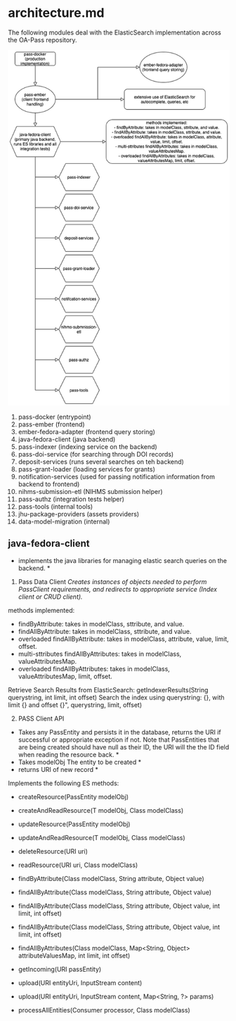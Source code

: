# architecture.md

The following modules deal with the ElasticSearch implementation across the OA-Pass repository.

![flowchart](OA-Pass-ES-flowchart.drawio.png)
                                                   
1. pass-docker (entrypoint)
2. pass-ember (frontend)
3. ember-fedora-adapter (frontend query storing)
4. java-fedora-client (java backend)
4. pass-indexer (indexing service on the backend)
5. pass-doi-service (for searching through DOI records)
6. deposit-services (runs several searches on teh backend)
7. pass-grant-loader (loading services for grants)
8. notification-services (used for passing notification information from backend to frontend)
9. nihms-submission-etl (NIHMS submission helper)
10. pass-authz (integration tests helper)
11. pass-tools (internal tools)
12. jhu-package-providers (assets providers)
13. data-model-migration (internal)


## java-fedora-client
* implements the java libraries for managing elastic search queries on the backend. *

1. Pass Data Client
*Creates instances of objects needed to perform PassClient requirements, and redirects to appropriate service (Index client or CRUD client).*

methods implemented:
- findByAttribute: takes in modelClass, sttribute, and value.
- findAllByAttribute: takes in modelClass, sttribute, and value.
- overloaded findAllByAttribute: takes in modelClass, attribute, value, limit, offset.
- multi-sttributes findAllByAttributes: takes in modelClass, valueAttributesMap.
- overloaded findAllByAttributes: takes in modelClass, valueAttributesMap, limit, offset.

Retrieve Search Results from ElasticSearch: getIndexerResults(String querystring, int limit, int offset)
Search the index using querystring: {}, with limit {} and offset {}", querystring,  limit, offset)

2. PASS Client API
* Takes any PassEntity and persists it in the database, returns the URI if successful or appropriate exception if not. Note that PassEntities that are being created should have null as their ID, the URI will the the ID field when reading the resource back. *
* Takes modelObj The entity to be created *
* returns URI of new record *

Implements the following ES methods:
- createResource(PassEntity modelObj)
- createAndReadResource(T modelObj, Class<T> modelClass)
- updateResource(PassEntity modelObj)
- updateAndReadResource(T modelObj, Class<T> modelClass)
- deleteResource(URI uri)
- readResource(URI uri, Class<T> modelClass)

- findByAttribute(Class<T> modelClass, String attribute, Object value)
- findAllByAttribute(Class<T> modelClass, String attribute, Object value)
- findAllByAttribute(Class<T> modelClass, String attribute, Object value, int limit, int offset)
- findAllByAttribute(Class<T> modelClass, String attribute, Object value, int limit, int offset)
- findAllByAttributes(Class<T> modelClass, Map<String, Object> attributeValuesMap, int limit, int offset)
- getIncoming(URI passEntity)
- upload(URI entityUri, InputStream content)
- upload(URI entityUri, InputStream content, Map<String, ?> params)
- processAllEntities(Consumer<URI> processor, Class<T> modelClass)
